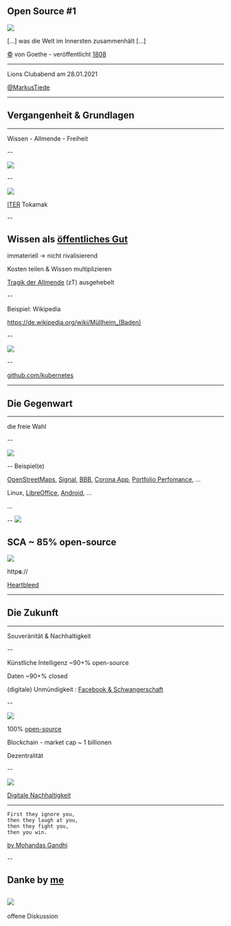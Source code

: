 ## Open Source #1
![](https://upload.wikimedia.org/wikipedia/commons/thumb/7/7c/Icon_DINA_Schwerpunkte_Parldigi_01_Open_Source_Software_Farbig.svg/200px-Icon_DINA_Schwerpunkte_Parldigi_01_Open_Source_Software_Farbig.svg.png)

[...] was die Welt im Innersten zusammenhält [...]

[©](https://de.wikipedia.org/wiki/Gemeinfreiheit) von Goethe - veröffentlicht [1808](https://de.wikipedia.org/wiki/Faust._Eine_Tragödie.) 

 ---

Lions Clubabend am 28.01.2021

[@MarkusTiede](http://twitter.com/MarkusTiede)

---

 ## Vergangenheit & Grundlagen 
 ---
 Wissen - Allmende - Freiheit   

--

![](https://upload.wikimedia.org/wikipedia/commons/thumb/2/2c/Kernspaltung.svg/640px-Kernspaltung.svg.png)

--

![](https://upload.wikimedia.org/wikipedia/commons/thumb/3/3b/Deuterium-tritium_fusion.svg/400px-Deuterium-tritium_fusion.svg.png)

[ITER](https://de.wikipedia.org/wiki/ITER#Funktion) Tokamak

--

## Wissen als [öffentliches Gut](https://de.wikipedia.org/wiki/Öffentliches_Gut#Charakteristika)

immateriell → nicht rivalisierend

Kosten teilen & Wissen multiplizieren

[Tragik der Allmende](https://de.wikipedia.org/wiki/Tragik_der_Allmende) (zT) ausgehebelt

--

Beispiel: Wikipedia

https://de.wikipedia.org/wiki/Müllheim_(Baden)

--

[![](https://upload.wikimedia.org/wikipedia/commons/thumb/a/a8/Richard_Stallman_at_CommonsFest_Athens_2015_2.JPG/800px-Richard_Stallman_at_CommonsFest_Athens_2015_2.JPG)](https://de.wikipedia.org/wiki/Richard_Stallman)

--

[github.com/kubernetes](https://github.com/kubernetes/kubernetes)

---
 ## Die Gegenwart
 ---
die freie Wahl 

--

![](https://upload.wikimedia.org/wikipedia/commons/thumb/c/c7/121212_2_OpenSwissKnife.png/1024px-121212_2_OpenSwissKnife.png)

--
Beispiel(e)

[OpenStreetMaps](https://www.openstreetmap.org/relation/311922), [Signal](https://signal.org), [BBB](https://lehrerfortbildung-bw.de/st_digital/medienwerkstatt/dossiers/bbb/), [Corona App](https://github.com/corona-warn-app), [Portfolio Perfomance](https://www.portfolio-performance.info), ...

Linux, [LibreOffice](https://www.libreoffice.org), [Android](https://source.android.com), ...

...

--
![](https://www.welt.de/img/wirtschaft/mobile157906274/1601626057-ci23x11-w1600/Volkswagen-Tiguan-in-Einzelteile-zerlegt.jpg)

SCA ~ 85% open-source
--

![](https://upload.wikimedia.org/wikipedia/commons/thumb/d/dc/Heartbleed.svg/200px-Heartbleed.svg.png)

http**s**://

[Heartbleed](https://de.wikipedia.org/wiki/Heartbleed)

---
 ## Die Zukunft
 ---
 
Souveränität & Nachhaltigkeit

--

Künstliche Intelligenz ~90+% open-source 

Daten ~90+% closed 

(digitale) Unmündigkeit : [Facebook & Schwangerschaft](https://www1.wdr.de/mediathek/video/sendungen/quarks-und-co/video-warum-facebook-weiss-dass-du-schwanger-bist--100.html)

--

![](https://upload.wikimedia.org/wikipedia/commons/thumb/c/c5/Bitcoin_logo.svg/500px-Bitcoin_logo.svg.png)

100% [open-source](https://github.com/bitcoin/bitcoin)

Blockchain - market cap ~ 1 billionen

Dezentralität

-- 

![](https://upload.wikimedia.org/wikipedia/commons/thumb/c/c0/Icon_Digitale_Nachhaltigkeit_Farbig.svg/500px-Icon_Digitale_Nachhaltigkeit_Farbig.svg.png)

[Digitale Nachhaltigkeit](https://de.wikipedia.org/wiki/Digitale_Nachhaltigkeit#Zehn_Voraussetzungen_der_digitalen_Nachhaltigkeit)

---
```
First they ignore you, 
then they laugh at you, 
then they fight you, 
then you win.
```
[by Mohandas Gandhi](https://youtu.be/5EkkMfjetEY)

--

Danke by [me](https://github.com/markustiede)
 --
![](http://api.qrserver.com/v1/create-qr-code/?color=000000&bgcolor=FFFFFF&data=https%3A%2F%2Fgithub.com%2FMarkusTiede%2Fabout%2Fblob%2Fmaster%2Ftalks%2F2021-lions%2Freveal.js%2Fcontent.md&qzone=1&margin=0&size=400x400&ecc=L)
 --
offene Diskussion